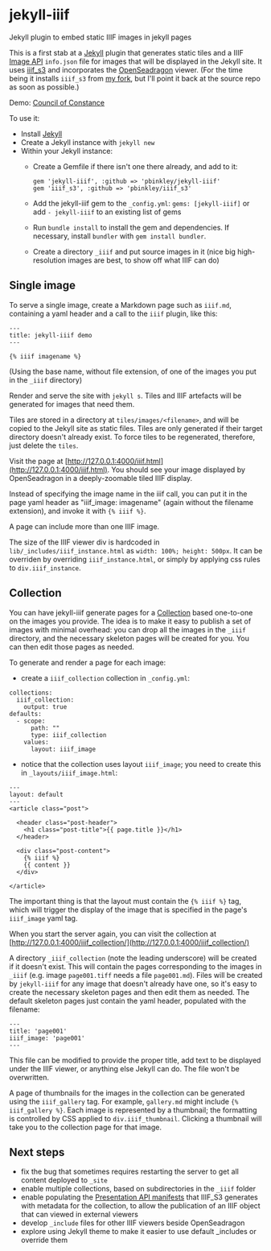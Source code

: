 # jekyll-iiif
Jekyll plugin to embed static IIIF images in jekyll pages

This is a first stab at a [Jekyll](https://jekyllrb.com/) plugin that generates static tiles and a IIIF [Image API](http://iiif.io/api/image/2.1/) ```info.json``` file for images that will be displayed in the Jekyll site. It uses [iiif_s3](https://github.com/cmoa/iiif_s3) and incorporates the [OpenSeadragon](https://openseadragon.github.io/) viewer. (For the time being it installs ```iiif_s3``` from [my fork](https://github.com/pbinkley/iiif_s3), but I'll point it back at the source repo as soon as possible.)

Demo: [Council of Constance](https://www.wallandbinkley.com/projects/2016/jekyll-iiif-demo/)

To use it:

- Install [Jekyll](https://jekyllrb.com/)
- Create a Jekyll instance with ```jekyll new```
- Within your Jekyll instance:
	- Create a Gemfile if there isn't one there already, and add to it:

		```
		gem 'jekyll-iiif', :github => 'pbinkley/jekyll-iiif'
		gem 'iiif_s3', :github => 'pbinkley/iiif_s3'
		```

	- Add the jekyll-iiif gem to the ```_config.yml```: ```gems: [jekyll-iiif]``` or add ```- jekyll-iiif``` to an existing list of gems
	- Run ```bundle install``` to install the gem and dependencies. If necessary, install ```bundler``` with ```gem install bundler```.
	- Create a directory ```_iiif``` and put source images in it (nice big high-resolution images are best, to show off what IIIF can do)

## Single image

To serve a single image, create a Markdown page such as ```iiif.md```, containing a yaml header and a call to the ```iiif``` plugin, like this:

```
---
title: jekyll-iiif demo
---

{% iiif imagename %}
```

(Using the base name, without file extension, of one of the images you put in the ```_iiif``` directory) 

Render and serve the site with ```jekyll s```. Tiles and IIIF artefacts will be generated for images that need them.

Tiles are stored in a directory at ```tiles/images/<filename>```, and will be copied to the Jekyll site as static files. Tiles are only generated if their target directory doesn't already exist. To force tiles to be regenerated, therefore, just delete the ```tiles```.

Visit the page at [http://127.0.0.1:4000/iiif.html](http://127.0.0.1:4000/iiif.html). You should see your image displayed by OpenSeadragon in a deeply-zoomable tiled IIIF display.

Instead of specifying the image name in the iiif call, you can put it in the page yaml header as "iiif_image: imagename" (again without the filename extension), and invoke it with ```{% iiif %}```. 

A page can include more than one IIIF image.

The size of the IIIF viewer div is hardcoded in ```lib/_includes/iiif_instance.html``` as ```width: 100%; height: 500px```. It can be overriden by overriding ```iiif_instance.html```, or simply by applying css rules to ```div.iiif_instance```.

## Collection

You can have jekyll-iiif generate pages for a [Collection](https://jekyllrb.com/docs/collections/) based one-to-one on the images you provide. The idea is to make it easy to publish a set of images with minimal overhead: you can drop all the images in the ```_iiif``` directory, and the necessary skeleton pages will be created for you. You can then edit those pages as needed.

To generate and render a page for each image:

- create a ```iiif_collection``` collection in ```_config.yml```:

```
collections:
  iiif_collection:
    output: true
defaults:
  - scope:
      path: ""
      type: iiif_collection
    values:
      layout: iiif_image
```

- notice that the collection uses layout ```iiif_image```; you need to create this in ```_layouts/iiif_image.html```:

```
---
layout: default
---
<article class="post">

  <header class="post-header">
    <h1 class="post-title">{{ page.title }}</h1>
  </header>

  <div class="post-content">
    {% iiif %}
    {{ content }}
  </div>

</article>
```

The important thing is that the layout must contain the ```{% iiif %}``` tag, which will trigger the display of the image that is specified in the page's ```iiif_image``` yaml tag.

When you start the server again, you can visit the collection at [http://127.0.0.1:4000/iiif_collection/](http://127.0.0.1:4000/iiif_collection/)

A directory ```_iiif_collection``` (note the leading underscore) will be created if it doesn't exist. This will contain the pages corresponding to the images in ```_iiif``` (e.g. image ```page001.tiff``` needs a file ```page001.md```). Files will be created by ```jekyll-iiif``` for any image that doesn't already have one, so it's easy to create the necessary skeleton pages and then edit them as needed. The default skeleton pages just contain the yaml header, populated with the filename:

```
---
title: 'page001'
iiif_image: 'page001'
---

```

This file can be modified to provide the proper title, add text to be displayed under the IIIF viewer, or anything else Jekyll can do. The file won't be overwritten.

A page of thumbnails for the images in the collection can be generated using the ```iiif_gallery``` tag. For example, ```gallery.md``` might include ```{% iiif_gallery %}```. Each image is represented by a thumbnail; the formatting is controlled by CSS applied to ```div.iiif_thumbnail```. Clicking a thumbnail will take you to the collection page for that image.

## Next steps

- fix the bug that sometimes requires restarting the server to get all content deployed to ```_site```
- enable multiple collections, based on subdirectories in the ```_iiif``` folder
- enable populating the [Presentation API manifests](http://iiif.io/api/presentation/2.0/#manifest) that IIIF_S3 generates with metadata for the collection, to allow the publication of an IIIF object that can viewed in external viewers
- develop ```_include``` files for other IIIF viewers beside OpenSeadragon
- explore using Jekyll theme to make it easier to use default _includes or override them
